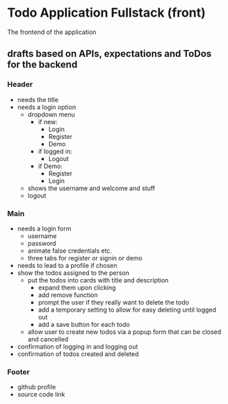# Todo Application Fullstack (front)

The frontend of the application

## drafts based on APIs, expectations and ToDos for the backend

### Header

+ needs the title
+ needs a login option
  + dropdown menu
    + if new:
      + Login
      + Register
      + Demo
    + if logged in:
      + Logout
    + if Demo:
      + Register
      + Login
  + shows the username and welcome and stuff
  + logout 

### Main

+ needs a login form
  + username
  + password
  + animate false credentials etc.
  + three tabs for register or signin or demo
+ needs to lead to a profile if chosen
+ show the todos assigned to the person
  + put the todos into cards with title and description
    + expand them upon clicking
    + add remove function
    + prompt the user if they really want to delete the todo
    + add a temporary setting to allow for easy deleting until logged out
    + add a save button for each todo
  + allow user to create new todos via a popup form that can be closed and cancelled
+ confirmation of logging in and logging out
+ confirmation of todos created and deleted


### Footer

+ github profile
+ source code link